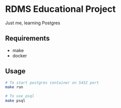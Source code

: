 # RDMS Educational Project

Just me, learning Postgres

## Requirements

* make
* docker

## Usage

```bash
# To start postgres container on 5432 port
make run

# To use psql
make psql
```